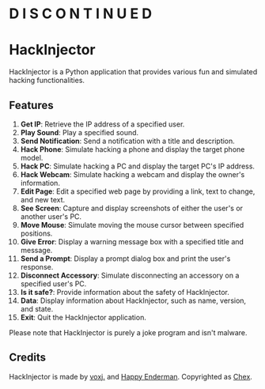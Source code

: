 # __**D I S C O N T I N U E D**__

# HackInjector

HackInjector is a Python application that provides various fun and simulated hacking functionalities.

## Features

1. **Get IP**: Retrieve the IP address of a specified user.
2. **Play Sound**: Play a specified sound.
3. **Send Notification**: Send a notification with a title and description.
4. **Hack Phone**: Simulate hacking a phone and display the target phone model.
5. **Hack PC**: Simulate hacking a PC and display the target PC's IP address.
6. **Hack Webcam**: Simulate hacking a webcam and display the owner's information.
7. **Edit Page**: Edit a specified web page by providing a link, text to change, and new text.
8. **See Screen**: Capture and display screenshots of either the user's or another user's PC.
9. **Move Mouse**: Simulate moving the mouse cursor between specified positions.
10. **Give Error**: Display a warning message box with a specified title and message.
11. **Send a Prompt**: Display a prompt dialog box and print the user's response.
12. **Disconnect Accessory**: Simulate disconnecting an accessory on a specified user's PC.
13. **Is it safe?**: Provide information about the safety of HackInjector.
14. **Data**: Display information about HackInjector, such as name, version, and state.
15. **Exit**: Quit the HackInjector application.

Please note that HackInjector is purely a joke program and isn't malware.

## Credits

HackInjector is made by [voxj.](https://github.com/voxj) and [Happy Enderman](https://github.com/happyendermangit). Copyrighted as [Chex](https://github.com/ChexCo).
